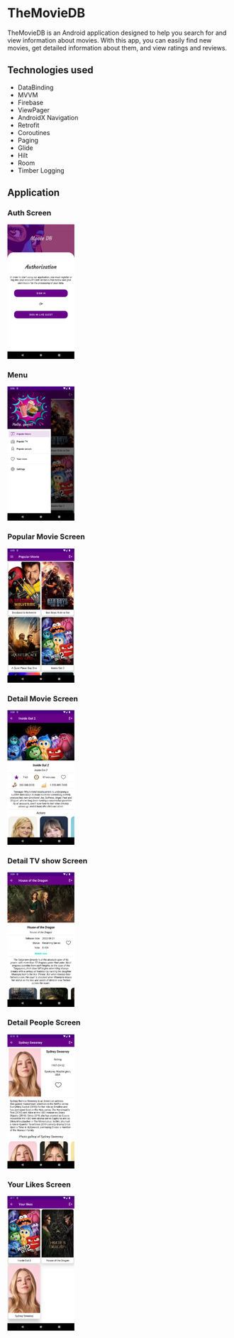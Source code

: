 # TheMovieDB

TheMovieDB is an Android application designed to help you search for and view information about movies. 
With this app, you can easily find new movies, get detailed information about them, and view ratings and reviews.

## Technologies used

- DataBinding
- MVVM
- Firebase
- ViewPager
- AndroidX Navigation
- Retrofit
- Coroutines
- Paging
- Glide
- Hilt
- Room
- Timber Logging

## Application

### Auth Screen
<img src="utils/Screenshot_1.png" width="30%" alt="Auth Screen" />

### Menu
<img src="utils/Screenshot_2.png" width="30%" alt="Menu" />

### Popular Movie Screen
<img src="utils/Screenshot_3.png" width="30%" alt="Popular Movie Screen" />

### Detail Movie Screen
<img src="utils/Screenshot_4.png" width="30%" alt="Detail Movie Screen" />

### Detail TV show Screen
<img src="utils/Screenshot_5.png" width="30%" alt="Detail TV show Screen" />

### Detail People Screen
<img src="utils/Screenshot_6.png" width="30%" alt="Detail People Screen" />

### Your Likes Screen
<img src="utils/Screenshot_7.png" width="30%" alt="Your Likes Screen" />
